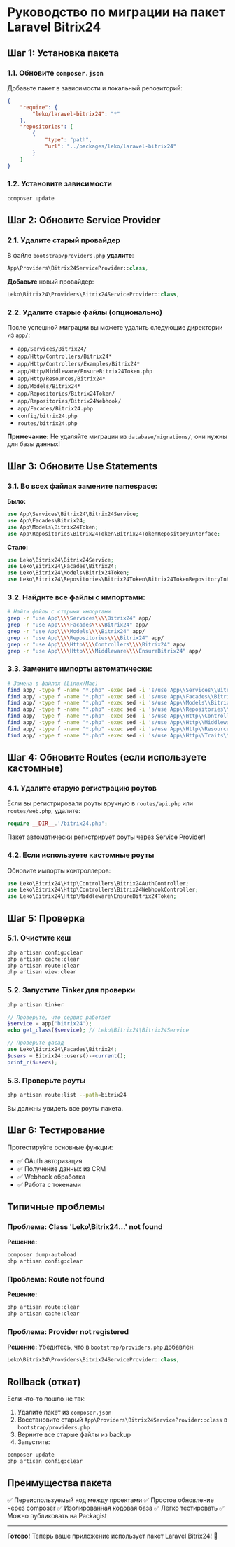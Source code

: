 # Руководство по миграции на пакет Laravel Bitrix24

## Шаг 1: Установка пакета

### 1.1. Обновите `composer.json`

Добавьте пакет в зависимости и локальный репозиторий:

```json
{
    "require": {
        "leko/laravel-bitrix24": "*"
    },
    "repositories": [
        {
            "type": "path",
            "url": "../packages/leko/laravel-bitrix24"
        }
    ]
}
```

### 1.2. Установите зависимости

```bash
composer update
```

## Шаг 2: Обновите Service Provider

### 2.1. Удалите старый провайдер

В файле `bootstrap/providers.php` **удалите**:

```php
App\Providers\Bitrix24ServiceProvider::class,
```

**Добавьте** новый провайдер:

```php
Leko\Bitrix24\Providers\Bitrix24ServiceProvider::class,
```

### 2.2. Удалите старые файлы (опционально)

После успешной миграции вы можете удалить следующие директории из `app/`:

- `app/Services/Bitrix24/`
- `app/Http/Controllers/Bitrix24*`
- `app/Http/Controllers/Examples/Bitrix24*`
- `app/Http/Middleware/EnsureBitrix24Token.php`
- `app/Http/Resources/Bitrix24*`
- `app/Models/Bitrix24*`
- `app/Repositories/Bitrix24Token/`
- `app/Repositories/Bitrix24Webhook/`
- `app/Facades/Bitrix24.php`
- `config/bitrix24.php`
- `routes/bitrix24.php`

**Примечание:** Не удаляйте миграции из `database/migrations/`, они нужны для базы данных!

## Шаг 3: Обновите Use Statements

### 3.1. Во всех файлах замените namespace:

**Было:**
```php
use App\Services\Bitrix24\Bitrix24Service;
use App\Facades\Bitrix24;
use App\Models\Bitrix24Token;
use App\Repositories\Bitrix24Token\Bitrix24TokenRepositoryInterface;
```

**Стало:**
```php
use Leko\Bitrix24\Bitrix24Service;
use Leko\Bitrix24\Facades\Bitrix24;
use Leko\Bitrix24\Models\Bitrix24Token;
use Leko\Bitrix24\Repositories\Bitrix24Token\Bitrix24TokenRepositoryInterface;
```

### 3.2. Найдите все файлы с импортами:

```bash
# Найти файлы с старыми импортами
grep -r "use App\\\\Services\\\\Bitrix24" app/
grep -r "use App\\\\Facades\\\\Bitrix24" app/
grep -r "use App\\\\Models\\\\Bitrix24" app/
grep -r "use App\\\\Repositories\\\\Bitrix24" app/
grep -r "use App\\\\Http\\\\Controllers\\\\Bitrix24" app/
grep -r "use App\\\\Http\\\\Middleware\\\\EnsureBitrix24" app/
```

### 3.3. Замените импорты автоматически:

```bash
# Замена в файлах (Linux/Mac)
find app/ -type f -name "*.php" -exec sed -i 's/use App\\Services\\Bitrix24/use Leko\\Bitrix24/g' {} +
find app/ -type f -name "*.php" -exec sed -i 's/use App\\Facades\\Bitrix24/use Leko\\Bitrix24\\Facades\\Bitrix24/g' {} +
find app/ -type f -name "*.php" -exec sed -i 's/use App\\Models\\Bitrix24/use Leko\\Bitrix24\\Models\\Bitrix24/g' {} +
find app/ -type f -name "*.php" -exec sed -i 's/use App\\Repositories\\Bitrix24/use Leko\\Bitrix24\\Repositories\\Bitrix24/g' {} +
find app/ -type f -name "*.php" -exec sed -i 's/use App\\Http\\Controllers\\Bitrix24/use Leko\\Bitrix24\\Http\\Controllers\\Bitrix24/g' {} +
find app/ -type f -name "*.php" -exec sed -i 's/use App\\Http\\Middleware\\EnsureBitrix24/use Leko\\Bitrix24\\Http\\Middleware\\EnsureBitrix24/g' {} +
find app/ -type f -name "*.php" -exec sed -i 's/use App\\Http\\Resources\\Bitrix24/use Leko\\Bitrix24\\Http\\Resources\\Bitrix24/g' {} +
find app/ -type f -name "*.php" -exec sed -i 's/use App\\Http\\Traits\\ApiResponse/use Leko\\Bitrix24\\Http\\Traits\\ApiResponse/g' {} +
```

## Шаг 4: Обновите Routes (если используете кастомные)

### 4.1. Удалите старую регистрацию роутов

Если вы регистрировали роуты вручную в `routes/api.php` или `routes/web.php`, удалите:

```php
require __DIR__.'/bitrix24.php';
```

Пакет автоматически регистрирует роуты через Service Provider!

### 4.2. Если используете кастомные роуты

Обновите импорты контроллеров:

```php
use Leko\Bitrix24\Http\Controllers\Bitrix24AuthController;
use Leko\Bitrix24\Http\Controllers\Bitrix24WebhookController;
use Leko\Bitrix24\Http\Middleware\EnsureBitrix24Token;
```

## Шаг 5: Проверка

### 5.1. Очистите кеш

```bash
php artisan config:clear
php artisan cache:clear
php artisan route:clear
php artisan view:clear
```

### 5.2. Запустите Tinker для проверки

```bash
php artisan tinker
```

```php
// Проверьте, что сервис работает
$service = app('bitrix24');
echo get_class($service); // Leko\Bitrix24\Bitrix24Service

// Проверьте фасад
use Leko\Bitrix24\Facades\Bitrix24;
$users = Bitrix24::users()->current();
print_r($users);
```

### 5.3. Проверьте роуты

```bash
php artisan route:list --path=bitrix24
```

Вы должны увидеть все роуты пакета.

## Шаг 6: Тестирование

Протестируйте основные функции:

- ✅ OAuth авторизация
- ✅ Получение данных из CRM
- ✅ Webhook обработка
- ✅ Работа с токенами

## Типичные проблемы

### Проблема: Class 'Leko\Bitrix24\...' not found

**Решение:**
```bash
composer dump-autoload
php artisan config:clear
```

### Проблема: Route not found

**Решение:**
```bash
php artisan route:clear
php artisan cache:clear
```

### Проблема: Provider not registered

**Решение:** Убедитесь, что в `bootstrap/providers.php` добавлен:
```php
Leko\Bitrix24\Providers\Bitrix24ServiceProvider::class,
```

## Rollback (откат)

Если что-то пошло не так:

1. Удалите пакет из `composer.json`
2. Восстановите старый `App\Providers\Bitrix24ServiceProvider::class` в `bootstrap/providers.php`
3. Верните все старые файлы из backup
4. Запустите:
```bash
composer update
php artisan config:clear
```

## Преимущества пакета

✅ Переиспользуемый код между проектами
✅ Простое обновление через composer
✅ Изолированная кодовая база
✅ Легко тестировать
✅ Можно публиковать на Packagist

---

**Готово!** Теперь ваше приложение использует пакет Laravel Bitrix24! 🎉

